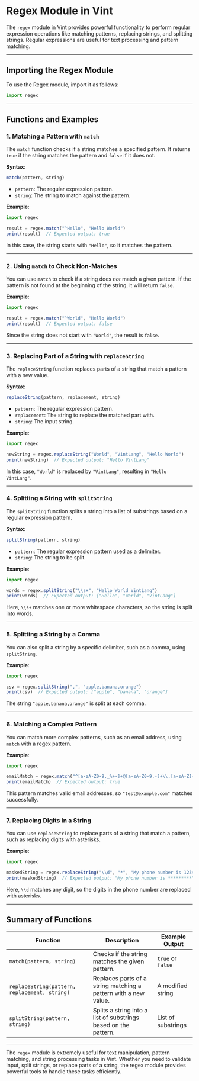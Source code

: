 # Regex Module in Vint

The `regex` module in Vint provides powerful functionality to perform regular expression operations like matching patterns, replacing strings, and splitting strings. Regular expressions are useful for text processing and pattern matching.

---

## Importing the Regex Module

To use the Regex module, import it as follows:

```js
import regex
```

---

## Functions and Examples

### 1. Matching a Pattern with `match`
The `match` function checks if a string matches a specified pattern. It returns `true` if the string matches the pattern and `false` if it does not.

**Syntax**:
```js
match(pattern, string)
```
- `pattern`: The regular expression pattern.
- `string`: The string to match against the pattern.

**Example**:
```js
import regex

result = regex.match("^Hello", "Hello World")
print(result)  // Expected output: true
```
In this case, the string starts with `"Hello"`, so it matches the pattern.

---

### 2. Using `match` to Check Non-Matches
You can use `match` to check if a string does *not* match a given pattern. If the pattern is not found at the beginning of the string, it will return `false`.

**Example**:
```js
import regex

result = regex.match("^World", "Hello World")
print(result)  // Expected output: false
```
Since the string does not start with `"World"`, the result is `false`.

---

### 3. Replacing Part of a String with `replaceString`
The `replaceString` function replaces parts of a string that match a pattern with a new value.

**Syntax**:
```js
replaceString(pattern, replacement, string)
```
- `pattern`: The regular expression pattern.
- `replacement`: The string to replace the matched part with.
- `string`: The input string.

**Example**:
```js
import regex

newString = regex.replaceString("World", "VintLang", "Hello World")
print(newString)  // Expected output: "Hello VintLang"
```
In this case, `"World"` is replaced by `"VintLang"`, resulting in `"Hello VintLang"`.

---

### 4. Splitting a String with `splitString`
The `splitString` function splits a string into a list of substrings based on a regular expression pattern.

**Syntax**:
```js
splitString(pattern, string)
```
- `pattern`: The regular expression pattern used as a delimiter.
- `string`: The string to be split.

**Example**:
```js
import regex

words = regex.splitString("\\s+", "Hello World VintLang")
print(words)  // Expected output: ["Hello", "World", "VintLang"]
```
Here, `\\s+` matches one or more whitespace characters, so the string is split into words.

---

### 5. Splitting a String by a Comma
You can also split a string by a specific delimiter, such as a comma, using `splitString`.

**Example**:
```js
import regex

csv = regex.splitString(",", "apple,banana,orange")
print(csv)  // Expected output: ["apple", "banana", "orange"]
```
The string `"apple,banana,orange"` is split at each comma.

---

### 6. Matching a Complex Pattern
You can match more complex patterns, such as an email address, using `match` with a regex pattern.

**Example**:
```js
import regex

emailMatch = regex.match("^[a-zA-Z0-9._%+-]+@[a-zA-Z0-9.-]+\\.[a-zA-Z]{2,}$", "test@example.com")
print(emailMatch)  // Expected output: true
```
This pattern matches valid email addresses, so `"test@example.com"` matches successfully.

---

### 7. Replacing Digits in a String
You can use `replaceString` to replace parts of a string that match a pattern, such as replacing digits with asterisks.

**Example**:
```js
import regex

maskedString = regex.replaceString("\\d", "*", "My phone number is 123456789")
print(maskedString)  // Expected output: "My phone number is *********"
```
Here, `\\d` matches any digit, so the digits in the phone number are replaced with asterisks.

---

## Summary of Functions

| Function           | Description                                             | Example Output                             |
|--------------------|---------------------------------------------------------|--------------------------------------------|
| `match(pattern, string)`  | Checks if the string matches the given pattern.         | `true` or `false`                          |
| `replaceString(pattern, replacement, string)`  | Replaces parts of a string matching a pattern with a new value.  | A modified string                          |
| `splitString(pattern, string)` | Splits a string into a list of substrings based on the pattern.   | List of substrings                         |

---

The `regex` module is extremely useful for text manipulation, pattern matching, and string processing tasks in Vint. Whether you need to validate input, split strings, or replace parts of a string, the regex module provides powerful tools to handle these tasks efficiently.